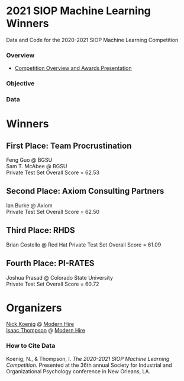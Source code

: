 # 2021 SIOP Machine Learning Winners
Data and Code for the 2020-2021 SIOP Machine Learning Competition

### Overview ###
* [Competition Overview and Awards Presentation](https://github.com/izk8/2021_SIOP_Machine_Learning_Winners/blob/main/2021%20SIOP%20ML%20Comp%20Deck.pdf) 

### Objective ###
  

### Data ###


# Winners #

## First Place: Team Procrustination  ##  
Feng Guo @ BGSU  
Sam T. McAbee @ BGSU  
Private Test Set Overall Score = 62.53  

## Second Place: Axiom Consulting Partners ## 
Ian Burke @ Axiom  
Private Test Set Overall Score = 62.50  

## Third Place: RHDS
Brian Costello @ Red Hat
Private Test Set Overall Score = 61.09  

## Fourth Place: PI-RATES ## 
Joshua Prasad @ Colorado State University  
Private Test Set Overall Score = 60.72  


# Organizers #
[Nick Koenig](https://www.linkedin.com/in/nick-koenig-69699a27/) @ [Modern Hire](https://www.modernhire.org)   
[Isaac Thompson](https://www.linkedin.com/in/thompsonisaac/) @ [Modern Hire](https://www.modernhire.org)  




### How to Cite Data
Koenig, N., & Thompson, I. *The 2020-2021 SIOP Machine Learning Competition.* Presented at the 36th annual Society for Industrial and Organizational Psychology conference in  New Orleans, LA.   
